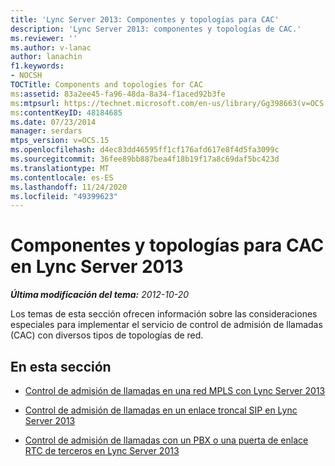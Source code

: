 ```yaml
---
title: 'Lync Server 2013: Componentes y topologías para CAC'
description: 'Lync Server 2013: componentes y topologías de CAC.'
ms.reviewer: ''
ms.author: v-lanac
author: lanachin
f1.keywords:
- NOCSH
TOCTitle: Components and topologies for CAC
ms:assetid: 83a2ee45-fa96-48da-8a34-f1aced92b3fe
ms:mtpsurl: https://technet.microsoft.com/en-us/library/Gg398663(v=OCS.15)
ms:contentKeyID: 48184685
ms.date: 07/23/2014
manager: serdars
mtps_version: v=OCS.15
ms.openlocfilehash: d4ec83dd46595ff1cf176afd617e8f4d5fa3099c
ms.sourcegitcommit: 36fee89bb887bea4f18b19f17a8c69daf5bc423d
ms.translationtype: MT
ms.contentlocale: es-ES
ms.lasthandoff: 11/24/2020
ms.locfileid: "49399623"
---
```

# <a name="components-and-topologies-for-cac-in-lync-server-2013"></a>Componentes y topologías para CAC en Lync Server 2013

<div data-xmlns="http://www.w3.org/1999/xhtml">

<div class="topic" data-xmlns="http://www.w3.org/1999/xhtml" data-msxsl="urn:schemas-microsoft-com:xslt" data-cs="https://msdn.microsoft.com/">

<div data-asp="https://msdn2.microsoft.com/asp">



</div>

<div id="mainSection">

<div id="mainBody">

<span> </span>

_**Última modificación del tema:** 2012-10-20_

Los temas de esta sección ofrecen información sobre las consideraciones especiales para implementar el servicio de control de admisión de llamadas (CAC) con diversos tipos de topologías de red.

<div>

## <a name="in-this-section"></a>En esta sección

  - [Control de admisión de llamadas en una red MPLS con Lync Server 2013](lync-server-2013-call-admission-control-on-an-mpls-network.md)

  - [Control de admisión de llamadas en un enlace troncal SIP en Lync Server 2013](lync-server-2013-call-admission-control-on-a-sip-trunk.md)

  - [Control de admisión de llamadas con un PBX o una puerta de enlace RTC de terceros en Lync Server 2013](lync-server-2013-call-admission-control-with-a-third-party-pstn-gateway-or-pbx.md)

</div>

</div>

<span> </span>

</div>

</div>

</div>


